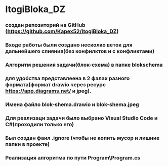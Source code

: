 ﻿
# ItogiBloka_DZ

### создан репозиторий на GitHub (https://github.com/Kapex52/ItogiBloka_DZ)
### Входе работы были создано несколко веток для дальнейшего слияния(без конфилктов и с конфликтами)
### Алгоритм решения задачи(блок-схема) в папке blokschema
### для удобства представлеена в 2 фалах разного формата(формат drawio через ресурс https://app.diagrams.net/  и jpeg).
### Имена файло blok-shema.drawio и blok-shema.jpeg
### Для реализаци задачи было выбрано Visual Studio Code и С#(проходили только его)
### Был создан фаил .ignore (чтобы не копить мусор и лишние папки в проекте) 
### Реализация алгоритма по пути Program\Program.cs
